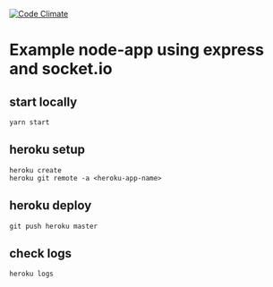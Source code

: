 [![Code Climate](https://codeclimate.com/github/smonke/node-chat/badges/gpa.svg)](https://codeclimate.com/github/smonke/node-chat)
# Example node-app using express and socket.io

## start locally 
```
yarn start
```

## heroku setup

```
heroku create
heroku git remote -a <heroku-app-name>
```

## heroku deploy
```
git push heroku master
```

## check logs
```
heroku logs
```


